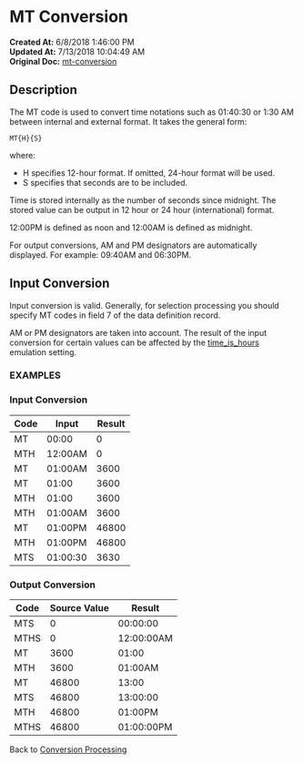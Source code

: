 # MT Conversion

**Created At:** 6/8/2018 1:46:00 PM  
**Updated At:** 7/13/2018 10:04:49 AM  
**Original Doc:** [mt-conversion](https://docs.jbase.com/46351-conversion-processing/mt-conversion)  


## Description 

The MT code is used to convert time notations such as 01:40:30 or 1:30 AM between internal and external format. It takes the general form:

```
MT{H}{S}
```

where:

- H specifies 12-hour format. If omitted, 24-hour format will be used.
- S specifies that seconds are to be included.




Time is stored internally as the number of seconds since midnight. The stored value can be output in 12 hour or 24 hour (international) format.

12:00PM is defined as noon and 12:00AM is defined as midnight.

For output conversions, AM and PM designators are automatically displayed. For example: 09:40AM and 06:30PM.



## Input Conversion 

Input conversion is valid. Generally, for selection processing you should specify MT codes in field 7 of the data definition record.

AM or PM designators are taken into account. The result of the input conversion for certain values can be affected by the [time\_is\_hours](http://jbase.com/r5/knowledgebase/manuals/3.0/30manpages/man/sup12_EMULATION.htm#TIMEISHOURS) emulation setting.



### EXAMPLES

### Input Conversion


| Code<br> | Input<br> | Result<br> |
| --- | --- | --- |
| MT<br> | 00:00<br> | 0<br> |
| MTH<br> | 12:00AM<br> | 0<br> |
| MT<br> | 01:00AM<br> | 3600<br> |
| MT<br> | 01:00<br> | 3600<br> |
| MTH<br> | 01:00<br> | 3600<br> |
| MTH<br> | 01:00AM<br> | 3600<br> |
| MT<br> | 01:00PM<br> | 46800<br> |
| MTH<br> | 01:00PM<br> | 46800<br> |
| MTS<br> | 01:00:30<br> | 3630<br> |


#### 


### Output Conversion


| Code<br> | Source Value<br> | Result<br> |
| --- | --- | --- |
| MTS<br> | 0<br> | 00:00:00<br> |
| MTHS<br> | 0<br> | 12:00:00AM<br> |
| MT<br> | 3600<br> | 01:00<br> |
| MTH<br> | 3600<br> | 01:00AM<br> |
| MT<br> | 46800<br> | 13:00<br> |
| MTS<br> | 46800<br> | 13:00:00<br> |
| MTH<br> | 46800<br> | 01:00PM<br> |
| MTHS<br> | 46800<br> | 01:00:00PM<br> |




Back to [Conversion Processing](321577-conversion-processing)
